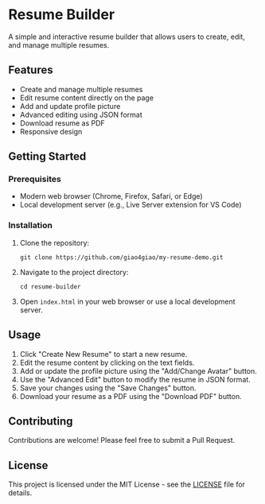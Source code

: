 # Resume Builder

A simple and interactive resume builder that allows users to create, edit, and manage multiple resumes.

## Features

- Create and manage multiple resumes
- Edit resume content directly on the page
- Add and update profile picture
- Advanced editing using JSON format
- Download resume as PDF
- Responsive design

## Getting Started

### Prerequisites

- Modern web browser (Chrome, Firefox, Safari, or Edge)
- Local development server (e.g., Live Server extension for VS Code)

### Installation

1. Clone the repository:
   ```
   git clone https://github.com/giao4giao/my-resume-demo.git
   ```

2. Navigate to the project directory:
   ```
   cd resume-builder
   ```

3. Open `index.html` in your web browser or use a local development server.

## Usage

1. Click "Create New Resume" to start a new resume.
2. Edit the resume content by clicking on the text fields.
3. Add or update the profile picture using the "Add/Change Avatar" button.
4. Use the "Advanced Edit" button to modify the resume in JSON format.
5. Save your changes using the "Save Changes" button.
6. Download your resume as a PDF using the "Download PDF" button.

## Contributing

Contributions are welcome! Please feel free to submit a Pull Request.

## License

This project is licensed under the MIT License - see the [LICENSE](LICENSE) file for details.